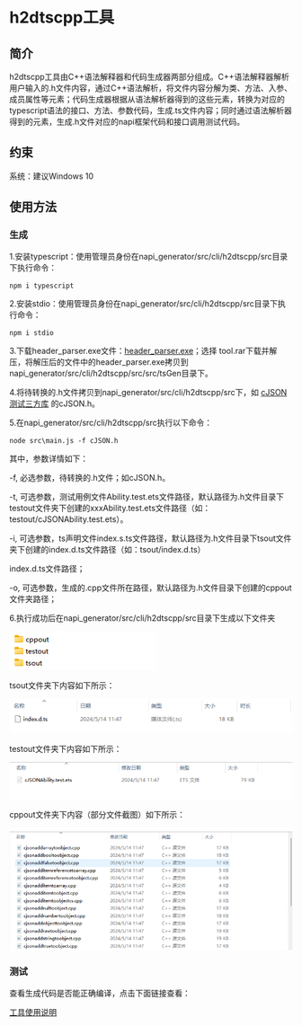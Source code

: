 # h2dtscpp工具

## 简介

h2dtscpp工具由C++语法解释器和代码生成器两部分组成。C++语法解释器解析用户输入的.h文件内容，通过C++语法解析，将文件内容分解为类、方法、入参、成员属性等元素；代码生成器根据从语法解析器得到的这些元素，转换为对应的typescript语法的接口、方法、参数代码，生成.ts文件内容；同时通过语法解析器得到的元素，生成.h文件对应的napi框架代码和接口调用测试代码。

## 约束

系统：建议Windows 10

## 使用方法

### 生成

1.安装typescript：使用管理员身份在napi_generator/src/cli/h2dtscpp/src目录下执行命令：

	npm i typescript

2.安装stdio：使用管理员身份在napi_generator/src/cli/h2dtscpp/src目录下执行命令：

	npm i stdio

3.下载header_parser.exe文件：[header_parser.exe](https://gitee.com/openharmony/napi_generator/releases/tag/生成工具)；选择 tool.rar下载并解压，将解压后的文件中的header_parser.exe拷贝到napi_generator/src/cli/h2dtscpp/src/src/tsGen目录下。

4.将待转换的.h文件拷贝到napi_generator/src/cli/h2dtscpp/src下，如 [cJSON测试三方库](https://gitee.com/openharmony/napi_generator/releases/tag/测试用资源) 的cJSON.h。

5.在napi_generator/src/cli/h2dtscpp/src执行以下命令：

```
node src\main.js -f cJSON.h
```

其中，参数详情如下：

-f, 必选参数，待转换的.h文件；如cJSON.h。

-t, 可选参数，测试用例文件Ability.test.ets文件路径，默认路径为.h文件目录下testout文件夹下创建的xxxAbility.test.ets文件路径（如：testout/cJSONAbility.test.ets）。

-i, 可选参数，ts声明文件index.s.ts文件路径，默认路径为.h文件目录下tsout文件夹下创建的index.d.ts文件路径（如：tsout/index.d.ts）

index.d.ts文件路径；

-o, 可选参数，生成的.cpp文件所在路径，默认路径为.h文件目录下创建的cppout文件夹路径；

6.执行成功后在napi_generator/src/cli/h2dtscpp/src目录下生成以下文件夹

![](./docs/figures/h2dtscpp_out_example.png)

tsout文件夹下内容如下所示：

![](./docs/figures/h2dtscpp_dtsout_example.png)

testout文件夹下内容如下所示：

![](./docs/figures/h2dtscpp_testout_example.png)

cppout文件夹下内容（部分文件截图）如下所示：

![](./docs/figures/h2dtscpp_cppout_example.png)

### 测试

查看生成代码是否能正确编译，点击下面链接查看：

[工具使用说明](https://gitee.com/openharmony/napi_generator/tree/master/src/cli/h2dtscpp/docs/usage/INSTRUCTION_ZH.md)